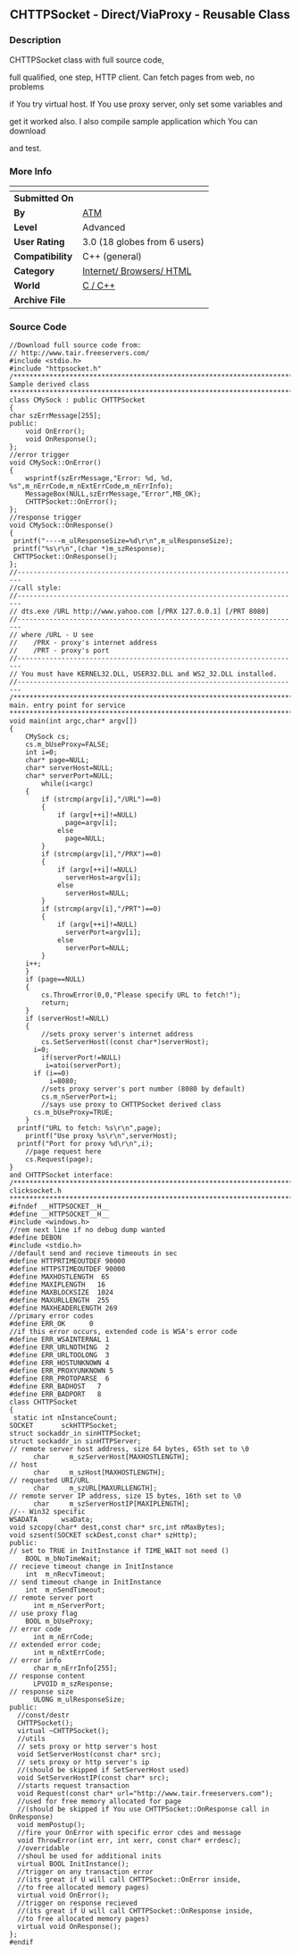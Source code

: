 ﻿<div align="center">

## CHTTPSocket \- Direct/ViaProxy \- Reusable Class


</div>

### Description

CHTTPSocket class with full source code,

full qualified, one step, HTTP client. Can fetch pages from web, no problems

if You try virtual host. If You use proxy server, only set some variables and

get it worked also. I also compile sample application which You can download

and test.
 
### More Info
 


<span>             |<span>
---                |---
**Submitted On**   |
**By**             |[ATM](https://github.com/Planet-Source-Code/PSCIndex/blob/master/ByAuthor/atm.md)
**Level**          |Advanced
**User Rating**    |3.0 (18 globes from 6 users)
**Compatibility**  |C\+\+ \(general\)
**Category**       |[Internet/ Browsers/ HTML](https://github.com/Planet-Source-Code/PSCIndex/blob/master/ByCategory/internet-browsers-html__3-9.md)
**World**          |[C / C\+\+](https://github.com/Planet-Source-Code/PSCIndex/blob/master/ByWorld/c-c.md)
**Archive File**   |[](https://github.com/Planet-Source-Code/atm-chttpsocket-direct-viaproxy-reusable-class__3-270/archive/master.zip)





### Source Code

```
//Download full source code from:
// http://www.tair.freeservers.com/
#include <stdio.h>
#include "httpsocket.h"
/************************************************************************
Sample derived class
************************************************************************/
class CMySock : public CHTTPSocket
{
char szErrMessage[255];
public:
	void OnError();
	void OnResponse();
};
//error trigger
void CMySock::OnError()
{
	wsprintf(szErrMessage,"Error: %d, %d, %s",m_nErrCode,m_nExtErrCode,m_nErrInfo);
	MessageBox(NULL,szErrMessage,"Error",MB_OK);
	CHTTPSocket::OnError();
};
//response trigger
void CMySock::OnResponse()
{
 printf("----m_ulResponseSize=%d\r\n",m_ulResponseSize);
 printf("%s\r\n",(char *)m_szResponse);
 CHTTPSocket::OnResponse();
};
//-----------------------------------------------------------------------
//call style:
//-----------------------------------------------------------------------
// dts.exe /URL http://www.yahoo.com [/PRX 127.0.0.1] [/PRT 8080]
//-----------------------------------------------------------------------
// where /URL - U see
//    /PRX - proxy's internet address
//    /PRT - proxy's port
//-----------------------------------------------------------------------
// You must have KERNEL32.DLL, USER32.DLL and WS2_32.DLL installed.
//-----------------------------------------------------------------------
/************************************************************************
main. entry point for service
************************************************************************/
void main(int argc,char* argv[])
{
	CMySock cs;
	cs.m_bUseProxy=FALSE;
	int i=0;
	char* page=NULL;
	char* serverHost=NULL;
	char* serverPort=NULL;
		while(i<argc)
	{
		if (strcmp(argv[i],"/URL")==0)
		{
			if (argv[++i]!=NULL)
			  page=argv[i];
			else
			  page=NULL;
		}
		if (strcmp(argv[i],"/PRX")==0)
		{
			if (argv[++i]!=NULL)
			  serverHost=argv[i];
			else
			  serverHost=NULL;
		}
		if (strcmp(argv[i],"/PRT")==0)
		{
			if (argv[++i]!=NULL)
			  serverPort=argv[i];
			else
			  serverPort=NULL;
		}
    i++;
	}
	if (page==NULL)
	{
		cs.ThrowError(0,0,"Please specify URL to fetch!");
		return;
	}
	if (serverHost!=NULL)
	{
		//sets proxy server's internet address
		cs.SetServerHost((const char*)serverHost);
	  i=0;
		if(serverPort!=NULL)
		 i=atoi(serverPort);
	  if (i==0)
		  i=8080;
		//sets proxy server's port number (8080 by default)
		cs.m_nServerPort=i;
		//says use proxy to CHTTPSocket derived class
	  cs.m_bUseProxy=TRUE;
	}
  printf("URL to fetch: %s\r\n",page);
	printf("Use proxy %s\r\n",serverHost);
  printf("Port for proxy %d\r\n",i);
	//page request here
	cs.Request(page);
}
and CHTTPSocket interface:
/************************************************************************
clicksocket.h
************************************************************************/
#ifndef __HTTPSOCKET__H__
#define __HTTPSOCKET__H__
#include <windows.h>
//rem next line if no debug dump wanted
#define DEBON
#include <stdio.h>
//default send and recieve timeouts in sec
#define HTTPRTIMEOUTDEF 90000
#define HTTPSTIMEOUTDEF 90000
#define MAXHOSTLENGTH  65
#define MAXIPLENGTH   16
#define MAXBLOCKSIZE  1024
#define MAXURLLENGTH  255
#define MAXHEADERLENGTH 269
//primary error codes
#define ERR_OK      0
//if this error occurs, extended code is WSA's error code
#define ERR_WSAINTERNAL 1
#define ERR_URLNOTHING  2
#define ERR_URLTOOLONG  3
#define ERR_HOSTUNKNOWN 4
#define ERR_PROXYUNKNOWN 5
#define ERR_PROTOPARSE  6
#define ERR_BADHOST   7
#define ERR_BADPORT   8
class CHTTPSocket
{
 static int nInstanceCount;
SOCKET       sckHTTPSocket;
struct sockaddr_in sinHTTPSocket;
struct sockaddr_in sinHTTPServer;
// remote server host address, size 64 bytes, 65th set to \0
	  char     m_szServerHost[MAXHOSTLENGTH];
// host
	  char     m_szHost[MAXHOSTLENGTH];
// requested URI/URL
	  char     m_szURL[MAXURLLENGTH];
// remote server IP address, size 15 bytes, 16th set to \0
	  char     m_szServerHostIP[MAXIPLENGTH];
//-- Win32 specific
WSADATA      wsaData;
void szcopy(char* dest,const char* src,int nMaxBytes);
void szsent(SOCKET sckDest,const char* szHttp);
public:
// set to TRUE in InitInstance if TIME_WAIT not need ()
    BOOL m_bNoTimeWait;
// recieve timeout change in InitInstance
    int  m_nRecvTimeout;
// send timeout change in InitInstance
    int  m_nSendTimeout;
// remote server port
	  int m_nServerPort;
// use proxy flag
    BOOL m_bUseProxy;
// error code
	  int m_nErrCode;
// extended error code;
	  int m_nExtErrCode;
// error info
	  char m_nErrInfo[255];
// response content
	  LPVOID m_szResponse;
// response size
	  ULONG m_ulResponseSize;
public:
  //const/destr
  CHTTPSocket();
  virtual ~CHTTPSocket();
  //utils
  // sets proxy or http server's host
  void SetServerHost(const char* src);
  // sets proxy or http server's ip
  //(should be skipped if SetServerHost used)
  void SetServerHostIP(const char* src);
  //starts request transaction
  void Request(const char* url="http://www.tair.freeservers.com");
  //used for free memory allocated for page
  //(should be skipped if You use CHTTPSocket::OnResponse call in OnResponse)
  void memPostup();
  //fire your OnError with specific error cdes and message
  void ThrowError(int err, int xerr, const char* errdesc);
  //overridable
  //shoul be used for additional inits
  virtual BOOL InitInstance();
  //trigger on any transaction error
  //(its great if U will call CHTTPSocket::OnError inside,
  //to free allocated memory pages)
  virtual void OnError();
  //trigger on response recieved
  //(its great if U will call CHTTPSocket::OnResponse inside,
  //to free allocated memory pages)
  virtual void OnResponse();
};
#endif
```


